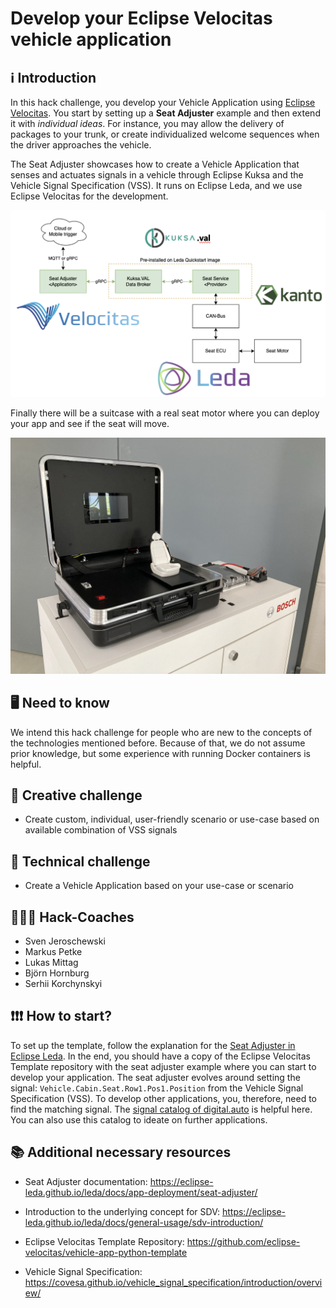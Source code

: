 # Develop your Eclipse Velocitas vehicle application

## ℹ️ Introduction

In this hack challenge, you develop your Vehicle Application using [Eclipse Velocitas](https://eclipse.dev/velocitas/). You start by setting up a __Seat Adjuster__ example and then extend it with _individual ideas_. For instance, you may allow the delivery of packages to your trunk, or create individualized welcome sequences when the driver approaches the vehicle.

The Seat Adjuster showcases how to create a Vehicle Application that senses and actuates signals in a vehicle through Eclipse Kuksa and the Vehicle Signal Specification (VSS). It runs on Eclipse Leda, and we use Eclipse Velocitas for the development.

![Seat Adjuster Architecture](./images/seatAdjusterArchitecture.png)

Finally there will be a suitcase with a real seat motor where you can deploy your app and see if the seat will move.

![Suitcase](images/seatSuitcase.png)

## 🖥️ Need to know

We intend this hack challenge for people who are new to the concepts of the technologies mentioned before. Because of that, we do not assume prior knowledge, but some experience with running Docker containers is helpful.

## 🍦 Creative challenge
- Create custom, individual, user-friendly scenario or use-case based on available combination of VSS signals

## 🍨 Technical challenge
- Create a Vehicle Application based on your use-case or scenario

## 🧑‍🤝‍🧑 Hack-Coaches

- Sven Jeroschewski
- Markus Petke
- Lukas Mittag
- Björn Hornburg
- Serhii Korchynskyi 

## ❗❗❗ How to start? 

To set up the template, follow the explanation for the [Seat Adjuster in Eclipse Leda](https://eclipse-leda.github.io/leda/docs/app-deployment/seat-adjuster/). In the end, you should have a copy of the Eclipse Velocitas Template repository with the seat adjuster example where you can start to develop your application.
The seat adjuster evolves around setting the signal: `Vehicle.Cabin.Seat.Row1.Pos1.Position` from the Vehicle Signal Specification (VSS). To develop other applications, you, therefore, need to find the matching signal. The [signal catalog of digital.auto](https://digitalauto.netlify.app/model/STLWzk1WyqVVLbfymb4f/cvi/list) is  helpful here. You can also use this catalog to ideate on further applications.

## 📚 Additional necessary resources

- Seat Adjuster documentation: https://eclipse-leda.github.io/leda/docs/app-deployment/seat-adjuster/

- Introduction to the underlying concept for SDV: https://eclipse-leda.github.io/leda/docs/general-usage/sdv-introduction/

- Eclipse Velocitas Template Repository: https://github.com/eclipse-velocitas/vehicle-app-python-template

- Vehicle Signal Specification: https://covesa.github.io/vehicle_signal_specification/introduction/overview/

